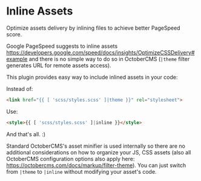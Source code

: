 # Inline Assets

Optimize assets delivery by inlining files to achieve better PageSpeed score.

Google PageSpeed suggests to inline assets https://developers.google.com/speed/docs/insights/OptimizeCSSDelivery#example and there is no simple way to do so in OctoberCMS (`|theme` filter generates URL for remote assets access).

This plugin provides easy way to include inlined assets in your code:

Instead of:

```html
<link href="{{ [ 'scss/styles.scss' ]|theme }}" rel="stylesheet">
```

Use:
```html
<style>{{ [ 'scss/styles.scss' ]|inline }}</style>
```

And that's all. :)

Standard OctoberCMS's asset minifier is used internally so there are no additional considerations on how to organize your JS, CSS assets (also all OctoberCMS configuration options also apply here: https://octobercms.com/docs/markup/filter-theme). You can just switch from `|theme` to `|inline` without modifying your asset's code.
